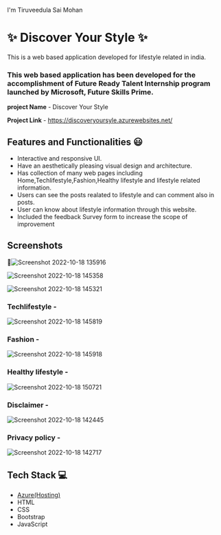 
I'm Tiruveedula Sai Mohan

# ✨ Discover Your Style ✨

This is a web based application developed for lifestyle related in india.

### This web based application has been developed for the accomplishment of Future Ready Talent Internship program launched by Microsoft, Future Skills Prime.

**project Name** - Discover Your Style

**Project Link** - https://discoveryoursyle.azurewebsites.net/


## Features and Functionalities 😃

- Interactive and responsive UI.
- Have an aesthetically pleasing visual design and architecture.
- Has collection of many web pages including Home,Techlifestyle,Fashion,Healthy lifestyle and lifestyle related information.
- Users can see the posts realated to lifestyle and can comment also in posts.
- User can know about lifestyle information through this website.
- Included the feedback Survey form to increase the scope of improvement 

## Screenshots

 📸![Screenshot 2022-10-18 135916](https://user-images.githubusercontent.com/96363503/196381932-60cc8b69-40f8-4014-ba04-d4af07c59393.png)


![Screenshot 2022-10-18 145358](https://user-images.githubusercontent.com/96363503/196391721-d3480b47-e3d7-462d-b5e8-3dede194e8f5.png)

 
 ![Screenshot 2022-10-18 145321](https://user-images.githubusercontent.com/96363503/196391825-297d3a5b-e9a9-4ff0-b2b6-86564142ca25.png)
 
 
### Techlifestyle -

![Screenshot 2022-10-18 145819](https://user-images.githubusercontent.com/96363503/196394937-e661fb66-6213-4b35-95a2-24356a6eb2a7.png)

### Fashion -

![Screenshot 2022-10-18 145918](https://user-images.githubusercontent.com/96363503/196394872-36513923-9b25-4b35-b594-0fcf9f239e84.png)

### Healthy lifestyle -

![Screenshot 2022-10-18 150721](https://user-images.githubusercontent.com/96363503/196394773-66e684cd-56aa-4bf5-be4c-c9a99f6928ce.png)


### Disclaimer -

![Screenshot 2022-10-18 142445](https://user-images.githubusercontent.com/96363503/196384964-2cb376a3-98ad-4d3b-900f-5eee458125e6.png)


### Privacy policy -

![Screenshot 2022-10-18 142717](https://user-images.githubusercontent.com/96363503/196385376-eb482772-0666-4e08-ad3f-15601faa9947.png)


## Tech Stack 💻

- [Azure(Hosting)](https://azure.microsoft.com/en-in/features/azure-portal/)
- HTML
- CSS
- Bootstrap
- JavaScript
